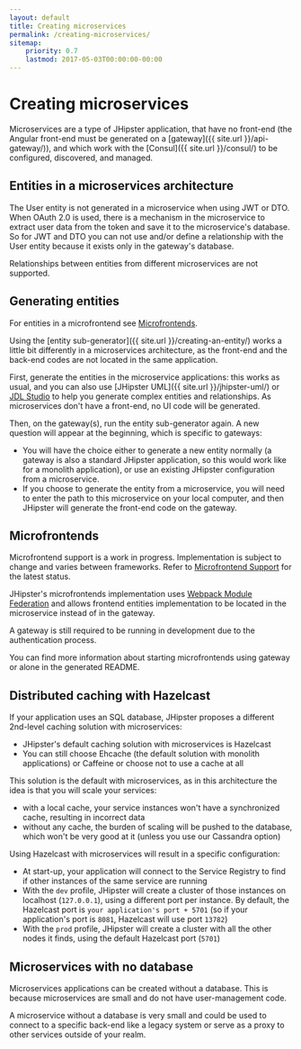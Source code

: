 ```yaml
---
layout: default
title: Creating microservices
permalink: /creating-microservices/
sitemap:
    priority: 0.7
    lastmod: 2017-05-03T00:00:00-00:00
---
```


# <i class="fa fa-bolt"></i> Creating microservices

Microservices are a type of JHipster application, that have no front-end (the Angular front-end must be generated on a [gateway]({{ site.url }}/api-gateway/)), and which work with the [Consul]({{ site.url }}/consul/) to be configured, discovered, and managed.

<h2 id="entities">Entities in a microservices architecture</h2>

The User entity is not generated in a microservice when using JWT or DTO. When OAuth 2.0 is used, there is a mechanism in the microservice to extract user data from the token and save it to the microservice's database. So for JWT and DTO you can not use and/or define a relationship with the User entity because it exists only in the gateway's database.

Relationships between entities from different microservices are not supported.

<h2 id="generating_entities">Generating entities</h2>

For entities in a microfrontend see [Microfrontends](#microfrontends).

Using the [entity sub-generator]({{ site.url }}/creating-an-entity/) works a little bit differently in a microservices architecture, as the front-end and the back-end codes are not located in the same application.

First, generate the entities in the microservice applications: this works as usual, and you can also use [JHipster UML]({{ site.url }}/jhipster-uml/) or [JDL Studio](https://start.jhipster.tech/jdl-studio/) to help you generate complex entities and relationships. As microservices don't have a front-end, no UI code will be generated.

Then, on the gateway(s), run the entity sub-generator again. A new question will appear at the beginning, which is specific to gateways:

- You will have the choice either to generate a new entity normally (a gateway is also a standard JHipster application, so this would work like for a monolith application), or use an existing JHipster configuration from a microservice.
- If you choose to generate the entity from a microservice, you will need to enter the path to this microservice on your local computer, and then JHipster will generate the front-end code on the gateway.

## Microfrontends

Microfrontend support is a work in progress. Implementation is subject to change and varies between frameworks. Refer to [Microfrontend Support](https://github.com/jhipster/generator-jhipster/issues/17031) for the latest status.

JHipster's microfrontends implementation uses [Webpack Module Federation](https://webpack.js.org/concepts/module-federation/) and allows frontend entities implementation to be located in the microservice instead of in the gateway.

A gateway is still required to be running in development due to the authentication process.

You can find more information about starting microfrontends using gateway or alone in the generated README.

<h2 id="hazelcast">Distributed caching with Hazelcast</h2>

If your application uses an SQL database, JHipster proposes a different 2nd-level caching solution with microservices:

- JHipster's default caching solution with microservices is Hazelcast
- You can still choose Ehcache (the default solution with monolith applications) or Caffeine or choose not to use a cache at all

This solution is the default with microservices, as in this architecture the idea is that you will scale your services:

- with a local cache, your service instances won't have a synchronized cache, resulting in incorrect data
- without any cache, the burden of scaling will be pushed to the database, which won't be very good at it (unless you use our Cassandra option)

Using Hazelcast with microservices will result in a specific configuration:

- At start-up, your application will connect to the Service Registry to find if other instances of the same service are running
- With the `dev` profile, JHipster will create a cluster of those instances on localhost (`127.0.0.1`),  using a different port per instance. By default, the Hazelcast port is `your application's port + 5701` (so if your application's port is `8081`, Hazelcast will use port `13782`)
- With the `prod` profile, JHipster will create a cluster with all the other nodes it finds, using the default Hazelcast port (`5701`)

<h2 id="no_database">Microservices with no database</h2>

Microservices applications can be created without a database. This is because microservices are small and do not have user-management code. 

A microservice without a database is very small and could be used to connect to a specific back-end like a legacy system or serve as a proxy to other services outside of your realm. 